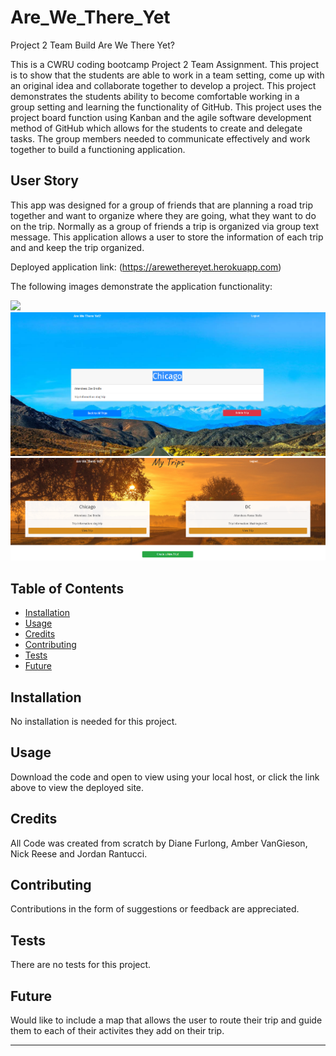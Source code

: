# Are_We_There_Yet
Project 2 Team Build Are We There Yet?

This is a CWRU coding bootcamp Project 2 Team Assignment.  This project is to show that the students are able to work in a team setting, come up with an original idea and
collaborate together to develop a project.  This project demonstrates the students ability to become comfortable working in a group setting and learning the functionality of GitHub. This project uses the project board function using Kanban and the agile software development method of GitHub which allows for the students to create and delegate tasks.  The group members needed to communicate effectively and work together to build a functioning application.

## User Story

This app was designed for a group of friends that are planning a road trip together and want to organize where they are going, what they want to do on the trip.  Normally as a group of friends a trip is organized via group text message.  This application allows a user to store the information of each trip and and keep the trip organized.


Deployed application link: (https://arewethereyet.herokuapp.com)

The following images demonstrate the application functionality:

<img src = "./public/stylesheets/example.png">
<img src = "./public/stylesheets/example2.png">
<img src = "./public/stylesheets/example3.png">


## Table of Contents

* [Installation](#installation)
* [Usage](#usage)
* [Credits](#credits)
* [Contributing](#contributing)
* [Tests](#tests)
* [Future](#future)


## Installation

No installation is needed for this project.


## Usage 

Download the code and open to view using your local host, or click the link above to view the deployed site.


## Credits

All Code was created from scratch by Diane Furlong, Amber VanGieson, Nick Reese and Jordan Rantucci.


## Contributing

Contributions in the form of suggestions or feedback are appreciated.


## Tests

There are no tests for this project.

## Future 

Would like to include a map that allows the user to route their trip and guide them to each of their activites they add on their trip. 

---
